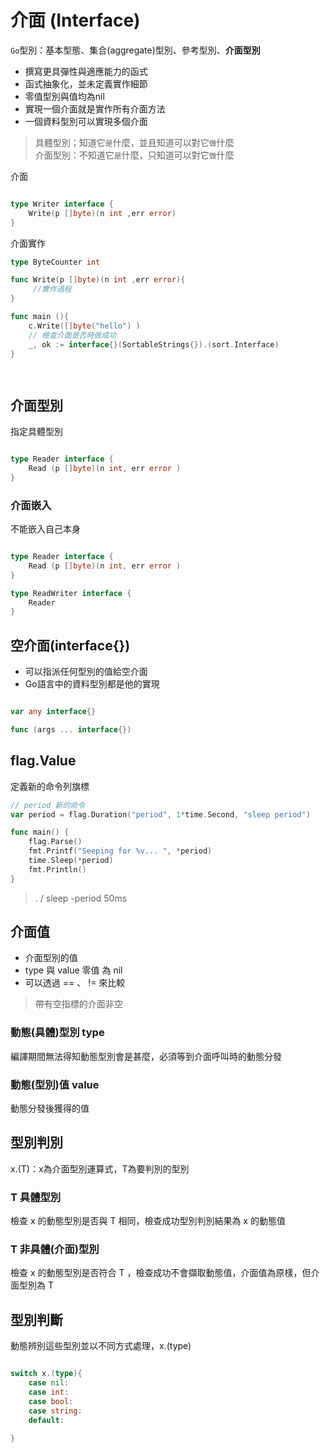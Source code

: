 # 介面 (Interface)

`Go`型別：基本型態、集合(aggregate)型別、參考型別、**介面型別**

* 撰寫更具彈性與適應能力的函式
* 函式抽象化，並未定義實作細節
* 零值型別與值均為nil
* 實現一個介面就是實作所有介面方法
* 一個資料型別可以實現多個介面

> 具體型別；知道它`是`什麼，並且知道可以對它`做`什麼 <br>
> 介面型別：不知道它`是`什麼，只知道可以對它`做`什麼 

介面
```go

type Writer interface {
    Write(p []byte)(n int ,err error)
}

```

介面實作
```go
type ByteCounter int

func Write(p []byte)(n int ,err error){
     //實作過程 
}

func main (){
    c.Write([]byte("hello") )
    // 檢查介面是否時做成功
    _, ok := interface{}(SortableStrings{}).(sort.Interface)
}

 


```

## 介面型別

指定具體型別

```go

type Reader interface {
    Read (p []byte)(n int, err error )
}

```

### 介面嵌入

不能嵌入自己本身

```go

type Reader interface {
    Read (p []byte)(n int, err error )
}

type ReadWriter interface {
    Reader
}

```
## 空介面(interface{})

* 可以指派任何型別的值給空介面
* Go語言中的資料型別都是他的實現

```go

var any interface{}

func (args ... interface{})

```

## flag.Value

定義新的命令列旗標

```go
// period 新的命令
var period = flag.Duration("period", 1*time.Second, "sleep period")

func main() {
	flag.Parse()
	fmt.Printf("Seeping for %v... ", *period)
	time.Sleep(*period)
	fmt.Println()
}

```

> . / sleep -period 50ms

## 介面值

* 介面型別的值
* type 與 value 零值 為 nil
* 可以透過 == 、 != 來比較

> 帶有空指標的介面非空

### 動態(具體)型別 type

編譯期間無法得知動態型別會是甚麼，必須等到介面呼叫時的動態分發

### 動態(型別)值 value

動態分發後獲得的值

## 型別判別

x.(T)：x為介面型別運算式，T為要判別的型別

### T 具體型別

檢查 x 的動態型別是否與 T 相同，檢查成功型別判別結果為 x 的動態值

### T 非具體(介面)型別

檢查 x 的動態型別是否符合 T ，檢查成功不會擷取動態值，介面值為原樣，但介面型別為 T 

## 型別判斷

動態辨別這些型別並以不同方式處理，x.(type)

```go

switch x.(type){
    case nil:
    case int:
    case bool:
    case string:
    default:
    
}

```



